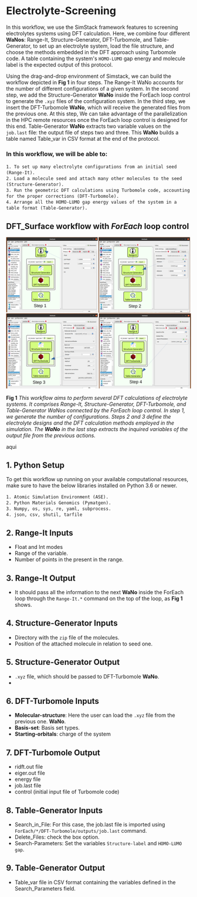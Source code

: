 # Electrolyte-Screening

In this workflow, we use the SimStack framework features to screening electrolytes systems using DFT calculation. Here, we combine four different **WaNos**: Range-It, Structure-Generator, DFT-Turbomole, and Table-Generator, to set up an electrolyte system, load the file structure, and choose the methods embedded in the DFT approach using Turbomole code. A table containing the system's `HOMO-LUMO` gap energy and molecule label is the expected output of this protocol.

Using the drag-and-drop environment of Simstack, we can build the workflow depicted in **Fig 1** in four steps. The Range-It WaNo accounts for the number of different configurations of a given system.  In the second step, we add the Structure-Generator **WaNo** inside the ForEach loop control to generate the ```.xyz``` files of the configuration system. In the third step, we insert the DFT-Turbomole **WaNo**, which will receive the generated files from the previous one. At this step, We can take advantage of the parallelization in the HPC remote resources once the ForEach loop control is designed for this end.  Table-Generator **WaNo** extracts two variable values on the ```job.last``` file: the output file of steps two and three. This **WaNo** builds a table named Table_var in CSV format at the end of the protocol.

### In this workflow, we will be able to:
```
1. To set up many electrolyte configurations from an initial seed (Range-It).
2. Load a molecule seed and attach many other molecules to the seed (Structure-Generator).
3. Run the geometric DFT calculations using Turbomole code, accounting for the proper corrections (DFT-Turbomole).
4. Arrange all the HOMO-LUMO gap energy values of the system in a table format (Table-Generator).
```

## DFT_Surface workflow with **_ForEach_** loop control
![Semantic description of image](Electrolyte-Screening.png)

**Fig 1** _This workflow aims to perform several DFT calculations of electrolyte systems. It comprises Range-It, Structure-Generator, DFT-Turbomole, and Table-Generator WaNos connected by the ForEach loop control. In step 1, we generate the number of configurations. Steps 2 and 3 define the electrolyte designs and the DFT calculation methods employed in the simulation. The **WaNo** in the last step extracts the inquired variables of the output file from the previous actions._

aqui

## 1. Python Setup
To get this workflow up running on your available computational resources, make sure to have the below libraries installed on Python 3.6 or newer.

```
1. Atomic Simulation Environment (ASE).
2. Python Materials Genomics (Pymatgen).
3. Numpy, os, sys, re, yaml, subprocess.
4. json, csv, shutil, tarfile 
```
## 2. Range-It Inputs
- Float and Int modes
- Range of the variable. 
- Number of points in the present in the range.
## 3. Range-It Output
- It should pass all the information to the next **WaNo** inside the ForEach loop through the ```Range-It.*``` command on the top of the loop, as **Fig 1** shows.
## 4. Structure-Generator Inputs
- Directory with the ```zip``` file of the molecules.
- Position of the attached molecule in relation to seed one.
## 5. Structure-Generator Output
- `.xyz` file, which should be passed to DFT-Turbomole **WaNo**.
- 
## 6. DFT-Turbomole Inputs
- **Molecular-structure**: Here the user can load the `.xyz` file from the previous one. **WaNo**.
- **Basis-set**: Basis set types.
- **Starting-orbitals**: charge of the system
## 7. DFT-Turbomole Output
-  ridft.out file
-  eiger.out file
-  energy file
-  job.last file
-  control (initial input file of Turbomole code)
## 8. Table-Generator Inputs
- Search_in_File: For this case, the job.last file is imported using `ForEach/*/DFT-Turbomole/outputs/job.last` command.
- Delete_Files: check the box option.
- Search-Parameters: Set the variables `Structure-label` and `HOMO-LUMO gap`.  
## 9. Table-Generator Output
- Table_var file in CSV format containing the variables defined in the Search_Parameters field.
